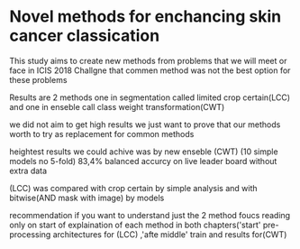 # Novel methods for enchancing skin cancer classication

This study aims to create new methods from problems that we will meet or face in ICIS 2018 Challgne that commen method was not the best option for these problems

Results are 2 methods one in segmentation called limited crop certain(LCC) and one in enseble call class weight transformation(CWT)

we did not aim to get high results we just want to prove that our methods worth to try as replacement for common methods 

heightest results we could achive was by new enseble (CWT) (10 simple models no 5-fold) 83,4% balanced accurcy on live leader board without extra data

(LCC) was compared with crop certain by simple analysis and with bitwise(AND mask with image) by models

recommendation if you want to understand just the 2 method foucs reading only on start of explaination of each method in both chapters('start' pre-processing architectures for (LCC) ,'afte middle' train and results for(CWT)
